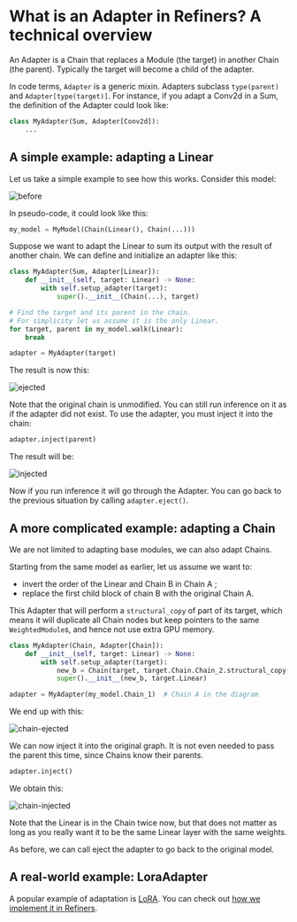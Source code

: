 # What is an Adapter in Refiners? A technical overview

An Adapter is a Chain that replaces a Module (the target) in another Chain (the parent). Typically the target will become a child of the adapter.

In code terms, `Adapter` is a generic mixin. Adapters subclass `type(parent)` and `Adapter[type(target)]`. For instance, if you adapt a Conv2d in a Sum, the definition of the Adapter could look like:

```py
class MyAdapter(Sum, Adapter[Conv2d]):
    ...
```

## A simple example: adapting a Linear

Let us take a simple example to see how this works. Consider this model:

![before](assets/adapters/linear-before.png)

In pseudo-code, it could look like this:

```py
my_model = MyModel(Chain(Linear(), Chain(...)))
```

Suppose we want to adapt the Linear to sum its output with the result of another chain. We can define and initialize an adapter like this:

```py
class MyAdapter(Sum, Adapter[Linear]):
    def __init__(self, target: Linear) -> None:
        with self.setup_adapter(target):
            super().__init__(Chain(...), target)

# Find the target and its parent in the chain.
# For simplicity let us assume it is the only Linear.
for target, parent in my_model.walk(Linear):
    break

adapter = MyAdapter(target)
```

The result is now this:

![ejected](assets/adapters/linear-ejected.png)

Note that the original chain is unmodified. You can still run inference on it as if the adapter did not exist. To use the adapter, you must inject it into the chain:

```py
adapter.inject(parent)
```

The result will be:

![injected](assets/adapters/linear-injected.png)

Now if you run inference it will go through the Adapter. You can go back to the previous situation by calling `adapter.eject()`.

## A more complicated example: adapting a Chain

We are not limited to adapting base modules, we can also adapt Chains.

Starting from the same model as earlier, let us assume we want to:

- invert the order of the Linear and Chain B in Chain A ;
- replace the first child block of chain B with the original Chain A.

This Adapter that will perform a `structural_copy` of part of its target, which means it will duplicate all Chain nodes but keep pointers to the same `WeightedModule`s, and hence not use extra GPU memory.

```py
class MyAdapter(Chain, Adapter[Chain]):
    def __init__(self, target: Linear) -> None:
        with self.setup_adapter(target):
            new_b = Chain(target, target.Chain.Chain_2.structural_copy())
            super().__init__(new_b, target.Linear)

adapter = MyAdapter(my_model.Chain_1)  # Chain A in the diagram
```

We end up with this:

![chain-ejected](assets/adapters/chain-ejected.png)

We can now inject it into the original graph. It is not even needed to pass the parent this time, since Chains know their parents.

```py
adapter.inject()
```

We obtain this:

![chain-injected](assets/adapters/chain-injected.png)

Note that the Linear is in the Chain twice now, but that does not matter as long as you really want it to be the same Linear layer with the same weights.

As before, we can call eject the adapter to go back to the original model.

## A real-world example: LoraAdapter

A popular example of adaptation is [LoRA](https://arxiv.org/abs/2106.09685). You can check out [how we implement it in Refiners](../src/refiners/fluxion/adapters/lora.py).
